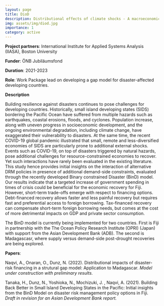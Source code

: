 ```yaml
---
layout: page
title: DioD
description: Distributional effects of climate shocks - A macroeconomic perspective
img: assets/img/diod.jpg
importance: 1
category: active
---
```



**Project partners**: International Institute for Applied Systems Analysis (IIASA), Boston University

**Funder**: ÖNB Jubiläumsfond

**Duration**: 2021-2023

**Role**: Work Package lead on developing a gap model for disaster-affected developing countries.


**Description**

Building resilience against disasters continues to pose challenges for developing countries. Historically, small island developing states (SIDS) bordering the Pacific Ocean have suffered from multiple hazards such as earthquakes, coastal erosions, floods, and cyclones. Population increase, along with uneven progress in socioeconomic development, and the ongoing environmental degradation, including climate change, have exaggerated their vulnerability to disasters. At the same time, the recent COVID-19 global pandemic illustrated that small, remote and less-diversified economies of SIDS are particularly prone to additional external shocks. Events such as COVID-19, on top of disasters triggered by natural hazards, pose additional challenges for resource-constrained economies to recover. Yet such interactions have rarely been evaluated in the existing literature. This study hence provides initial insights on the interaction of alternative DRM policies in presence of additional demand-side constraints, evaluated through the recently developed Binary constrained Disaster (BinD) model. Our results indicate that a targeted increase of government spending in times of crisis could be beneficial for the economic recovery for Fiji. However, short-term trade-offs emerge with respect to financing options. Debt-financed recovery allows faster and less painful recovery but requires fast and preferential access to foreign borrowing. Tax-financed recovery can compensate short-term foreign borrowing needs, but comes at the cost of more detrimental impacts on GDP and private sector consumption.  


The BinD model is currently being implemented for two countries. First is Fiji in partnership with the The Ocean Policy Research Institute (OPRI) (Japan) with support from the Asian Development Bank (ADB). The second is Madagascasr, where supply versus demand-side post-drought recoveries are being explored.



**Papers**:

Naqvi, A., Onaran, O., Dunz, N. (2022). Distributional impacts of disaster-risk financing in a strutural gap model: Application to Madagascar. *Model under construction with preliminary results.*


Tanaka, H., Dunz, N., Yoshioka, N., Mochizuki, J. , Naqvi, A. (2021). Building Back Better in Small Island Developing States in the Pacific: Initial insights from the BinD Model on disaster risk management policy options in Fiji. *Draft in revision for an Asian Development Bank report.*
